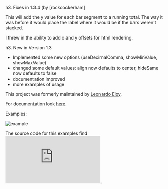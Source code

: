 h3. Fixes in 1.3.4 (by [rockcockerham]

This will add the y value for each bar segment to a running total. The way it was before it would place the label where it would be if the bars weren't stacked.

I threw in the ability to add x and y offsets for html rendering.

h3. New in Version 1.3

* Implemented some new options (useDecimalComma, showMinValue, showMaxValue)
* changed some default values: align now defaults to center, hideSame now defaults to false
* documentation improved
* more examples of usage

This project was formerly maintained by [Leonardo Eloy](http://www.github.com/leonardoeloy).

For documentation look [here](https://github.com/winne27/flot-valuelabels/wiki).

Examples:

![example](https://raw.githubusercontent.com/winne27/flot-valuelabels/master/example.png)

The source code for this examples find ![here](https://github.com/winne27/flot-valuelabels/blob/master/example.html).
